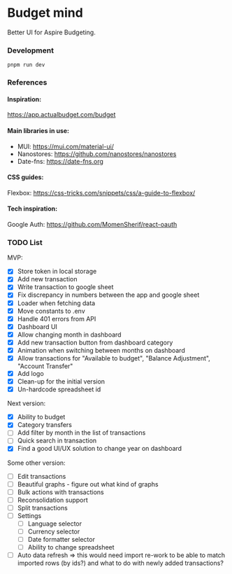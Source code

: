 # Budget mind

Better UI for Aspire Budgeting.

### Development

```
pnpm run dev
```

### References

#### Inspiration:

https://app.actualbudget.com/budget

#### Main libraries in use:

- MUI: https://mui.com/material-ui/
- Nanostores: https://github.com/nanostores/nanostores
- Date-fns: https://date-fns.org

#### CSS guides:

Flexbox: https://css-tricks.com/snippets/css/a-guide-to-flexbox/

#### Tech inspiration:

Google Auth: https://github.com/MomenSherif/react-oauth

### TODO List

MVP:

- [x] Store token in local storage
- [x] Add new transaction
- [x] Write transaction to google sheet
- [x] Fix discrepancy in numbers between the app and google sheet
- [x] Loader when fetching data
- [x] Move constants to .env
- [x] Handle 401 errors from API
- [x] Dashboard UI
- [x] Allow changing month in dashboard
- [x] Add new transaction button from dashboard category
- [x] Animation when switching between months on dashboard
- [x] Allow transactions for "Available to budget", "Balance Adjustment", "Account Transfer"
- [x] Add logo
- [x] Clean-up for the initial version
- [x] Un-hardcode spreadsheet id

Next version:

- [x] Ability to budget
- [x] Category transfers
- [ ] Add filter by month in the list of transactions
- [ ] Quick search in transaction
- [x] Find a good UI/UX solution to change year on dashboard

Some other version:

- [ ] Edit transactions
- [ ] Beautiful graphs - figure out what kind of graphs
- [ ] Bulk actions with transactions
- [ ] Reconsolidation support
- [ ] Split transactions
- [ ] Settings
  - [ ] Language selector
  - [ ] Currency selector
  - [ ] Date formatter selector
  - [ ] Ability to change spreadsheet
- [ ] Auto data refresh => this would need import re-work to be able to match imported rows (by ids?) and what to do with newly added transactions?
